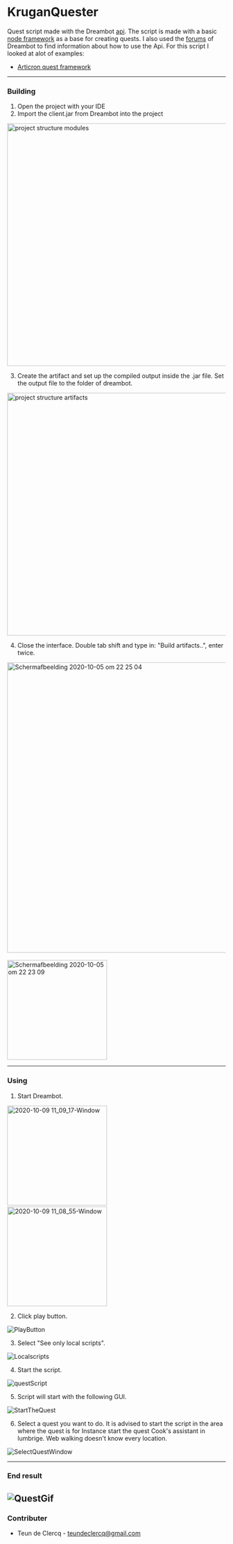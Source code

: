 # KruganQuester

Quest script made with the Dreambot [api](https://dreambot.org/javadocs/). The script is made with a basic [node framework](https://dreambot.org/forums/index.php?/topic/1747-basic-node-framework-w-example-node/) as a base for creating quests. I also used the [forums](https://dreambot.org/forums/index.php) of Dreambot to find information about how to use the Api. For this script I looked at alot of examples:

- [Articron quest framework](https://github.com/articron/Quest-skeleton/tree/master/src/org/dreambot/articron)


---
### Building

1. Open the project with your IDE
2. Import the client.jar from Dreambot into the project

<img width="560" alt="project structure modules" src="https://user-images.githubusercontent.com/42863867/95125430-4075ab00-0755-11eb-962a-c6709b867cb4.png">

3. Create the artifact and set up the compiled output inside the .jar file. Set the output file to the folder of dreambot.
<img width="560" alt="project structure artifacts" src="https://user-images.githubusercontent.com/42863867/95126669-1fae5500-0757-11eb-904d-e793b78d578b.png">

4. Close the interface. Double tab shift and type in: "Build artifacts..", enter twice.

<img width="670" alt="Schermafbeelding 2020-10-05 om 22 25 04" src="https://user-images.githubusercontent.com/42863867/95128425-afed9980-0759-11eb-8461-ebf59c5224c2.png">&nbsp;<br/>
<img width="230" alt="Schermafbeelding 2020-10-05 om 22 23 09" src="https://user-images.githubusercontent.com/42863867/95128247-6f8e1b80-0759-11eb-8dd5-6007fac5a212.png">

---
### Using

1. Start Dreambot.

<img width="230" alt="2020-10-09 11_09_17-Window" src="https://user-images.githubusercontent.com/42863867/95583804-fb939200-0a3c-11eb-96d3-295d2c39665a.png">&nbsp;<br/>
<img width="230" alt="2020-10-09 11_08_55-Window" src="https://user-images.githubusercontent.com/42863867/95583708-d3a42e80-0a3c-11eb-8fca-ef8bc9427f74.png">


2. Click play button.

![PlayButton](https://user-images.githubusercontent.com/42863867/95583959-3a294c80-0a3d-11eb-8fca-c5b4f5d403e8.png)

3. Select "See only local scripts".

![Localscripts](https://user-images.githubusercontent.com/42863867/95584416-ff73e400-0a3d-11eb-884c-04aa6772ea5f.png)

4. Start the script.

![questScript](https://user-images.githubusercontent.com/42863867/95584106-73fa5300-0a3d-11eb-808f-70e457541260.png)

5. Script will start with the following GUI.

![StartTheQuest](https://user-images.githubusercontent.com/42863867/95583982-3dbcd380-0a3d-11eb-8e11-f49a32c88cfe.png)

6. Select a quest you want to do. It is advised to start the script in the area where the quest is for Instance start the quest Cook's assistant in lumbrige. Web walking doesn't know every location.

![SelectQuestWindow](https://user-images.githubusercontent.com/42863867/95583976-3c8ba680-0a3d-11eb-87dc-aef3a4956d9d.png)

---
### End result

![QuestGif](https://user-images.githubusercontent.com/42863867/95583395-5d073100-0a3c-11eb-916b-7bed9aba3065.gif)
---
### Contributer

- Teun de Clercq - teundeclercq@gmail.com
